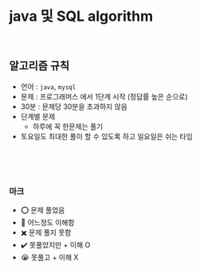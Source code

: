 # java 및 SQL algorithm

<br/>

## 알고리즘 규칙

- 언어 : `java`, `mysql`
- 문제 : 프로그래머스 에서 1단계 시작 (정답률 높은 순으로)
- 30분 : 문제당 30분을 초과하지 않음
- 단계별 문제
  - 하루에 꼭 한문제는 풀기
- 토요일도 최대한 풀이 할 수 있도록 하고 일요일은 쉬는 타임

<br/>
<br/>
<br/>

### 마크

- ⭕ 문제 풀었음
- 🔺 어느정도 이해함
- ✖️ 문제 풀지 못함
- ✔️ 못풀었지만 + 이해 O
- 😭 못풀고 + 이해 X



                  
